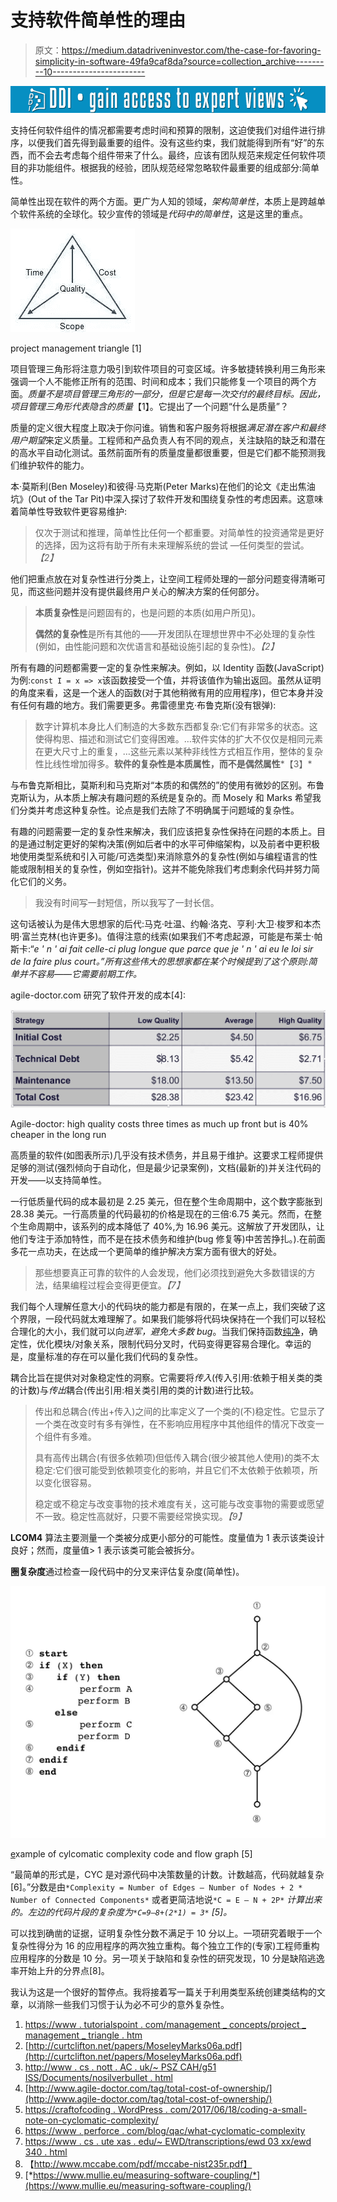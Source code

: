 # 支持软件简单性的理由

> 原文：<https://medium.datadriveninvestor.com/the-case-for-favoring-simplicity-in-software-49fa9caf8da?source=collection_archive---------10----------------------->

[![](img/4c75af2699c26bf20ab39b41db9a36f1.png)](http://www.track.datadriveninvestor.com/1B9E)

支持任何软件组件的情况都需要考虑时间和预算的限制，这迫使我们对组件进行排序，以便我们首先得到最重要的组件。没有这些约束，我们就能得到所有“好”的东西，而不会去考虑每个组件带来了什么。最终，应该有团队规范来规定任何软件项目的非功能组件。根据我的经验，团队规范经常忽略软件最重要的组成部分:简单性。

简单性出现在软件的两个方面。更广为人知的领域，*架构简单性*，本质上是跨越单个软件系统的全球化。较少宣传的领域是*代码中的简单性*，这是这里的重点。

![](img/75dfa819436080753c7ceb0bc87c5c06.png)

project management triangle [1]

项目管理三角形将注意力吸引到软件项目的可变区域。许多敏捷转换利用三角形来强调一个人不能修正所有的范围、时间和成本；我们只能修复一个项目的两个方面。*质量不是项目管理三角形的一部分，但是它是每一次交付的最终目标。因此，项目管理三角形代表隐含的质量*【1】。它提出了一个问题“什么是质量”？

质量的定义很大程度上取决于你问谁。销售和客户服务将根据*满足潜在客户和最终用户期望*来定义质量。工程师和产品负责人有不同的观点，关注缺陷的缺乏和潜在的高水平自动化测试。虽然前面所有的质量度量都很重要，但是它们都不能预测我们维护软件的能力。

本·莫斯利(Ben Moseley)和彼得·马克斯(Peter Marks)在他们的论文《走出焦油坑》(Out of the Tar Pit)中深入探讨了软件开发和围绕复杂性的考虑因素。这意味着简单性导致软件更容易维护:

> 仅次于测试和推理，简单性比任何一个都重要。对简单性的投资通常是更好的选择，因为这将有助于所有未来理解系统的尝试 —任何类型的尝试。*【2】*

他们把重点放在对复杂性进行分类上，让空间工程师处理的一部分问题变得清晰可见，而这些问题并没有提供最终用户关心的解决方案的任何部分。

> **本质复杂性**是问题固有的，也是问题的本质(如用户所见)。
> 
> **偶然的复杂性**是所有其他的——开发团队在理想世界中不必处理的复杂性(例如，由性能问题和次优语言和基础设施引起的复杂性)。*【2】*

所有有趣的问题都需要一定的复杂性来解决。例如，以 Identity 函数(JavaScript)为例:`const I = x => x`该函数接受一个值，并将该值作为输出返回。虽然从证明的角度来看，这是一个迷人的函数(对于其他稍微有用的应用程序)，但它本身并没有任何有趣的地方。我们需要更多。弗雷德里克·布鲁克斯(没有银弹):

> 数字计算机本身比人们制造的大多数东西都复杂:它们有非常多的状态。这使得构思、描述和测试它们变得困难。…软件实体的扩大不仅仅是相同元素在更大尺寸上的重复，…这些元素以某种非线性方式相互作用，整体的复杂性比线性增加得多。**软件的复杂性是本质属性，而不是偶然属性***【3】*

与布鲁克斯相比，莫斯利和马克斯对“本质的和偶然的”的使用有微妙的区别。布鲁克斯认为，从本质上解决有趣问题的系统是复杂的。而 Mosely 和 Marks 希望我们分类并考虑这种复杂性。论点是我们去除了不明确属于问题域的复杂性。

有趣的问题需要一定的复杂性来解决，我们应该把复杂性保持在问题的本质上。目的是通过制定更好的架构决策(例如后者中的水平可伸缩架构，以及前者中更积极地使用类型系统和引入可能/可选类型)来消除意外的复杂性(例如与编程语言的性能或限制相关的复杂性，例如空指针)。这并不能免除我们考虑剩余代码并努力简化它们的义务。

> 我没有时间写一封短信，所以我写了一封长信。

这句话被认为是伟大思想家的后代:马克·吐温、约翰·洛克、亨利·大卫·梭罗和本杰明·富兰克林(也许更多)。值得注意的线索(如果我们不考虑起源，可能是布莱士·帕斯卡:“*e ' n ' ai fait celle-ci plug longue que parce que je ' n ' ai eu le loi sir de la faire plus court。”所有这些伟大的思想家都在某个时候提到了这个原则:简单并不容易——它需要前期工作。*

agile-doctor.com 研究了软件开发的成本[4]:

![](img/5bfb6a5485837b69a8c95c78c364f2f1.png)

Agile-doctor: high quality costs three times as much up front but is 40% cheaper in the long run

高质量的软件(如图表所示)几乎没有技术债务，并且易于维护。这要求工程师提供足够的测试(强烈倾向于自动化，但是最少记录案例)，文档(最新的)并关注代码的开发——以支持简单性。

一行低质量代码的成本最初是 2.25 美元，但在整个生命周期中，这个数字膨胀到 28.38 美元。一行高质量的代码最初的价格是现在的三倍:6.75 美元。然而，在整个生命周期中，该系列的成本降低了 40%,为 16.96 美元。这解放了开发团队，让他们专注于添加特性，而不是在技术债务和维护(bug 修复等)中苦苦挣扎。).在前面多花一点功夫，在达成一个更简单的维护解决方案方面有很大的好处。

> 那些想要真正可靠的软件的人会发现，他们必须找到避免大多数错误的方法，结果编程过程会变得更便宜。*【7】*

我们每个人理解任意大小的代码块的能力都是有限的，在某一点上，我们突破了这个界限，一段代码就太难理解了。如果我们能够将代码块保持在一个我们可以轻松合理化的大小，我们就可以向*进军，避免大多数 bug*。当我们保持函数[纯净](https://en.wikipedia.org/wiki/Pure_function)，确定性，优化模块/对象关系，限制代码分叉时，代码变得更容易合理化。幸运的是，度量标准的存在可以量化我们代码的复杂性。

耦合比旨在提供对对象稳定性的洞察。它需要将*传入*(传入引用:依赖于相关类的类的计数)与*传出*耦合(传出引用:相关类引用的类的计数)进行比较。

> 传出和总耦合(传出+传入)之间的比率定义了一个类的(不)稳定性。它显示了一个类在改变时有多有弹性，在不影响应用程序中其他组件的情况下改变一个组件有多难。
> 
> 具有高传出耦合(有很多依赖项)但低传入耦合(很少被其他人使用)的类不太稳定:它们很可能受到依赖项变化的影响，并且它们不太依赖于依赖项，所以变化很容易。
> 
> 稳定或不稳定与改变事物的技术难度有关，这可能与改变事物的需要或愿望不一致。稳定性高就好，只要不需要经常换实现。*【9】*

**LCOM4** 算法主要测量一个类被分成更小部分的可能性。度量值为 1 表示该类设计良好；然而，度量值> 1 表示该类可能会被拆分。

**圈复杂度**通过检查一段代码中的分叉来评估复杂度(简单性)。

![](img/cf196b8b08d8edb2be444f007a2c07eb.png)

[e](https://craftofcoding.wordpress.com/2017/06/18/coding-a-small-note-on-cyclomatic-complexity/)xample of cylcomatic complexity code and flow graph [5]

“最简单的形式是，CYC 是对源代码中决策数量的计数。计数越高，代码就越复杂[6]。”分数是由`*Complexity = Number of Edges — Number of Nodes + 2 * Number of Connected Components*` 或者更简洁地说`*C = E — N + 2P*` *计算出来的。左边的代码片段的复杂度为`*C=9–8+(2*1) = 3*` [5]。*

可以找到确凿的证据，证明复杂性分数不满足于 10 分以上。一项研究着眼于一个复杂性得分为 16 的应用程序的两次独立重构。每个独立工作的(专家)工程师重构应用程序的分数是 10 分。另一项关于缺陷和复杂性的研究发现，10 分是缺陷逃逸率开始上升的分界点[8]。

我认为这是一个很好的暂停点。我将接着写一篇关于利用类型系统创建类结构的文章，以消除一些我们习惯于认为必不可少的意外复杂性。

1.  [https://www . tutorialspoint . com/management _ concepts/project _ management _ triangle . htm](https://www.tutorialspoint.com/management_concepts/project_management_triangle.htm)
2.  [http://curtclifton.net/papers/MoseleyMarks06a.pdf](http://curtclifton.net/papers/MoseleyMarks06a.pdf)
3.  [http://www . cs . nott . AC . uk/~ PSZ CAH/g51 ISS/Documents/nosilverbullet . html](http://www.cs.nott.ac.uk/~pszcah/G51ISS/Documents/NoSilverBullet.html)
4.  [http://www.agile-doctor.com/tag/total-cost-of-ownership/](http://www.agile-doctor.com/tag/total-cost-of-ownership/)
5.  [https://craftofcoding . WordPress . com/2017/06/18/coding-a-small-note-on-cyclomatic-complexity/](https://craftofcoding.wordpress.com/2017/06/18/coding-a-small-note-on-cyclomatic-complexity/)
6.  [https://www . perforce . com/blog/qac/what-cyclomatic-complexity](https://www.perforce.com/blog/qac/what-cyclomatic-complexity)
7.  [https://www . cs . ute xas . edu/~ EWD/transcriptions/ewd 03 xx/ewd 340 . html](https://www.cs.utexas.edu/~EWD/transcriptions/EWD03xx/EWD340.html)
8.  【http://www.mccabe.com/pdf/mccabe-nist235r.pdf】
9.  [*https://www.mullie.eu/measuring-software-coupling/*](https://www.mullie.eu/measuring-software-coupling/)